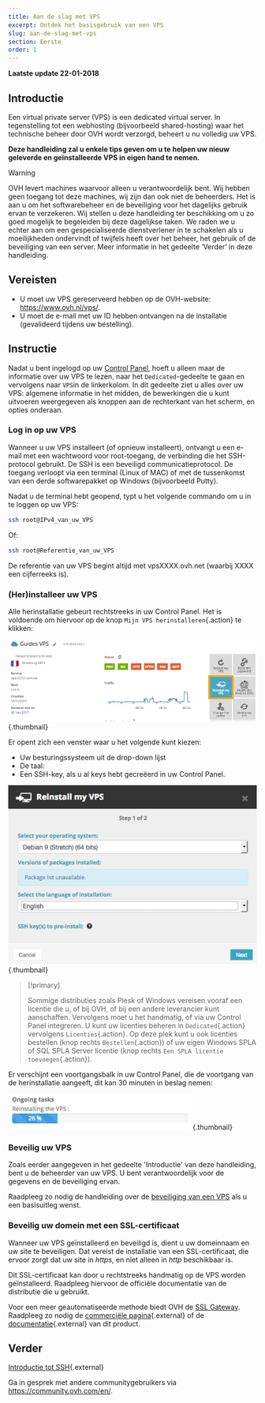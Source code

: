```yaml
---
title: Aan de slag met VPS
excerpt: Ontdek het basisgebruik van een VPS
slug: aan-de-slag-met-vps 
section: Eerste 
order: 1
---
```


**Laatste update 22-01-2018**
 
## Introductie

Een virtual private server (VPS) is een dedicated virtual server. In tegenstelling tot een webhosting (bijvoorbeeld shared-hosting) waar het technische beheer door OVH wordt verzorgd, beheert u nu volledig uw VPS.

**Deze handleiding zal u enkele tips geven om u te helpen uw nieuw geleverde en geïnstalleerde VPS in eigen hand te nemen.**


> [!warning]
>
> OVH levert machines waarvoor alleen u verantwoordelijk bent. Wij hebben geen toegang tot deze machines, wij zijn dan ook niet de beheerders. Het is aan u om het softwarebeheer en de beveiliging voor het dagelijks gebruik ervan te verzekeren. Wij stellen u deze handleiding ter beschikking om u zo goed mogelijk te begeleiden bij deze dagelijkse taken. We raden we u echter aan om een gespecialiseerde dienstverlener in te schakelen als u moeilijkheden ondervindt of twijfels heeft over het beheer, het gebruik of de beveiliging van een server. Meer informatie in het gedeelte ‘Verder’ in deze handleiding.
> 


## Vereisten

- U moet uw VPS gereserveerd hebben op de OVH-website: <https://www.ovh.nl/vps/>. 
- U moet de e-mail met uw ID hebben ontvangen na de installatie (gevalideerd tijdens uw bestelling).


## Instructie

Nadat u bent ingelogd op uw [Control Panel](https://www.ovh.com/auth/?action=gotomanager), hoeft u alleen maar de informatie over uw VPS te lezen, naar het `Dedicated`-gedeelte te gaan en vervolgens naar `VPS`in de linkerkolom. In dit gedeelte ziet u alles over uw VPS: algemene informatie in het midden, de bewerkingen die u kunt uitvoeren weergegeven als knoppen aan de rechterkant van het scherm, en opties onderaan.

### Log in op uw VPS

Wanneer u uw VPS installeert (of opnieuw installeert), ontvangt u een e-mail met een wachtwoord voor root-toegang, de verbinding die het SSH-protocol gebruikt. De SSH is een beveiligd communicatieprotocol. De toegang verloopt via een terminal (Linux of MAC) of met de tussenkomst van een derde softwarepakket op Windows (bijvoorbeeld Putty).

Nadat u de terminal hebt geopend, typt u het volgende commando om u in te loggen op uw VPS:

```sh
ssh root@IPv4_van_uw_VPS
```

Of:

```sh
ssh root@Referentie_van_uw_VPS
```

De referentie van uw VPS begint altijd met vpsXXXX.ovh.net (waarbij XXXX een cijferreeks is).


### (Her)installeer uw VPS

Alle herinstallatie gebeurt rechtstreeks in uw Control Panel. Het is voldoende om hiervoor op de knop `Mijn VPS herinstalleren`{.action} te klikken:

![Herinstallatie van de VPS](images/reinstall_manager.png){.thumbnail}

Er opent zich een venster waar u het volgende kunt kiezen:

- Uw besturingssysteem uit de drop-down lijst
- De taal:
- Een SSH-key, als u al keys hebt gecreëerd in uw Control Panel.


![Keuzemenu voor de herinstallatie](images/reinstall_menu.png){.thumbnail}

> [!primary]
>
> Sommige distributies zoals Plesk of Windows vereisen vooraf een licentie die u, of bij OVH, of bij een andere leverancier kunt aanschaffen. Vervolgens moet u het handmatig, of via uw Control Panel integreren. U kunt uw licenties beheren in `Dedicated`{.action} vervolgens `Licenties`{.action}. Op deze plek kunt u ook licenties bestellen (knop rechts `Bestellen`{.action}) of uw eigen Windows SPLA of SQL SPLA Server licentie (knop rechts `Een SPLA licentie toevoegen`{.action}).
> 

Er verschijnt een voortgangsbalk in uw Control Panel, die de voortgang van de herinstallatie aangeeft, dit kan 30 minuten in beslag nemen:

![Voortgang van de herinstallatie](images/reinstall_task.png){.thumbnail}


### Beveilig uw VPS

Zoals eerder aangegeven in het gedeelte 'Introductie' van deze handleiding, bent u de beheerder van uw VPS. U bent verantwoordelijk voor de gegevens en de beveiliging ervan.

Raadpleeg zo nodig de handleiding over de [beveiliging van een VPS](https://docs.ovh.com/nl/vps/tips-beveiliging-vps/) als u een basisuitleg wenst.


### Beveilig uw domein met een SSL-certificaat

Wanneer uw VPS geïnstalleerd en beveiligd is, dient u uw domeinnaam en uw site te beveiligen. Dat vereist de installatie van een SSL-certificaat, die ervoor zorgt dat uw site in *https*, en niet alleen in *http* beschikbaar is.

Dit SSL-certificaat kan door u rechtstreeks handmatig op de VPS worden geïnstalleerd. Raadpleeg hiervoor de officiële documentatie van de distributie die u gebruikt.

Voor een meer geautomatiseerde methode biedt OVH de [SSL Gateway](https://www.ovh.nl/ssl-gateway/). Raadpleeg zo nodig de [commerciële pagina](https://www.ovh.nl/ssl-gateway/){.external} of de [documentatie](https://docs.ovh.com/nl/ssl-gateway/){.external} van dit product.

## Verder

[Introductie tot SSH](https://docs.ovh.com/nl/dedicated/ssh-introductie/){.external}

Ga in gesprek met andere communitygebruikers via <https://community.ovh.com/en/>.